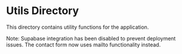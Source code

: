 # Utils Directory

This directory contains utility functions for the application.

Note: Supabase integration has been disabled to prevent deployment issues.
The contact form now uses mailto functionality instead.